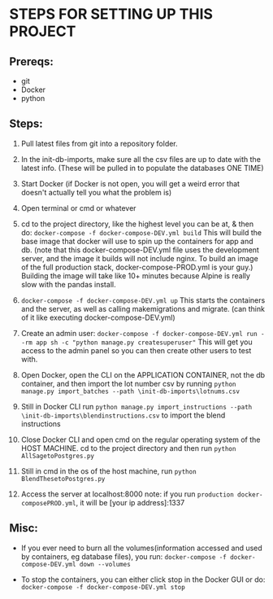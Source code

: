 # STEPS FOR SETTING UP THIS PROJECT 

## Prereqs:
 - git
 - Docker
 - python

## Steps:
1. Pull latest files from git into a repository folder.

2. In the init-db-imports, make sure all the csv files are up to date with the latest info. (These will be pulled in to populate the databases ONE TIME)

3. Start Docker (if Docker is not open, you will get a weird error that doesn't actually tell you what the problem is)

4. Open terminal or cmd or whatever

5. cd to the project directory, like the highest level you can be at, & then do: `docker-compose -f docker-compose-DEV.yml build`
    This will build the base image that docker will use to spin up the containers for app and db. (note that this docker-compose-DEV.yml file 
    uses the development server, and the image it builds will not include nginx. To build an image of the full production stack, docker-compose-PROD.yml 
    is your guy.) 
    Building the image will take like 10+ minutes because Alpine is really slow with the pandas install. 

6. `docker-compose -f docker-compose-DEV.yml up`
    This starts the containers and the server, as well as calling makemigrations and migrate. (can think of it like executing docker-compose-DEV.yml)

7. Create an admin user: `docker-compose -f docker-compose-DEV.yml run --rm app sh -c "python manage.py createsuperuser"`
    This will get you access to the admin panel so you can then create other users to test with.

8. Open Docker, open the CLI on the APPLICATION CONTAINER, not the db container, and then import the lot number csv by running `python manage.py import_batches --path \init-db-imports\lotnums.csv`

9. Still in Docker CLI run `python manage.py import_instructions --path \init-db-imports\blendinstructions.csv` to import the blend instructions

10. Close Docker CLI and open cmd on the regular operating system of the HOST MACHINE. cd to the project directory and then run `python AllSagetoPostgres.py`

11. Still in cmd in the os of the host machine, run `python BlendThesetoPostgres.py`

12. Access the server at localhost:8000
    note: if you run `production docker-composePROD.yml`, it will be [your ip address]:1337


## Misc: 
 - If you ever need to burn all the volumes(information accessed and used by containers, eg database files), you run: `docker-compose -f docker-compose-DEV.yml down --volumes`

 - To stop the containers, you can either click stop in the Docker GUI or do: `docker-compose -f docker-compose-DEV.yml stop`

